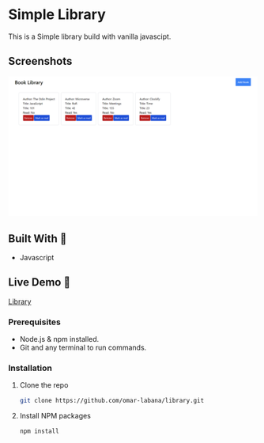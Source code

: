 # Simple Library

This is a Simple library  build with vanilla javascipt.

## Screenshots
![Library](screenshot.png)




## Built With 🔨
- Javascript


## Live Demo 🚀
[Library](https://omar-labana.github.io/library/)

### Prerequisites
- Node.js & npm installed.
- Git and any terminal to run commands.

### Installation

1. Clone the repo
   ```sh
   git clone https://github.com/omar-labana/library.git
   ```
2. Install NPM packages
   ```sh
   npm install
   ```



